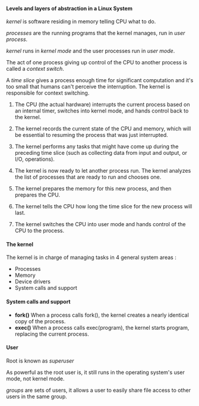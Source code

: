 #### Levels and layers of abstraction in a Linux System
_kernel_ is software residing in memory telling CPU what to do.

_processes_ are the running programs that the kernel manages, run in _user process_.

_kernel_ runs in _kernel mode_  and the user processes run in _user mode_.

The act of one process giving up control of the CPU to another process is called a _context switch_.

A _time slice_ gives a process enough time for significant computation and it's too small that humans can't perceive the interruption.
The kernel is responsible for context switching.

1. The CPU (the actual hardware) interrupts the current process based on an internal timer, switches into kernel mode, and hands control back to the kernel.

2. The kernel records the current state of the CPU and memory, which will be essential to resuming the process that was just interrupted.

3. The kernel performs any tasks that might have come up during the preceding time slice (such as collecting data from input and output, or I/O, operations).

4. The kernel is now ready to let another process run. The kernel analyzes the list of processes that are ready to run and chooses one.

5. The kernel prepares the memory for this new process, and then prepares the CPU.

6. The kernel tells the CPU how long the time slice for the new process will last.

7. The kernel switches the CPU into user mode and hands control of the CPU to the process.

#### The kernel

The kernel is in charge of managing tasks in 4 general system areas :
- Processes
- Memory
- Device drivers
- System calls and support

#### System calls and support
- **fork()** When a process calls fork(), the kernel creates a nearly identical copy of the process.
- **exec()** When a process calls exec(program), the kernel starts program, replacing the current process.

#### User

Root is known as _superuser_

As powerful as the root user is, it still runs in the operating system's user mode, not kernel mode.

_groups_ are sets of users, it allows a user to easily share file access to other users in the same group. 